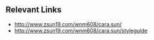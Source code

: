 
## Relevant Links
- http://www.zsun19.com/wnm608/cara.sun/
- http://www.zsun19.com/wnm608/cara.sun/styleguide